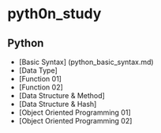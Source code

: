 # pyth0n_study

## Python
  - [Basic Syntax] (python_basic_syntax.md)
  - [Data Type]
  - [Function 01]
  - [Function 02]
  - [Data Structure & Method]
  - [Data Structure & Hash]
  - [Object Oriented Programming 01]
  - [Object Oriented Programming 02]

